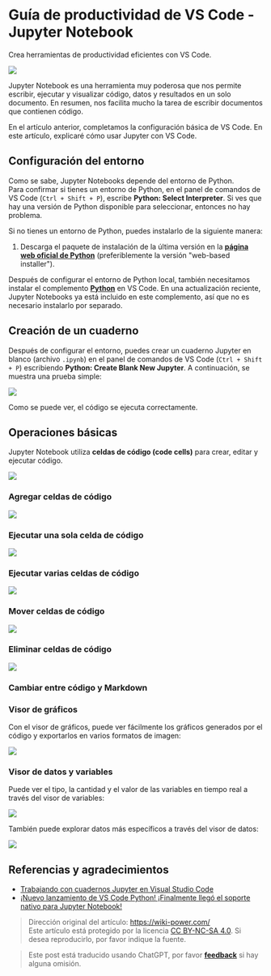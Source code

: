 # Guía de productividad de VS Code - Jupyter Notebook

Crea herramientas de productividad eficientes con VS Code.

![](https://img.wiki-power.com/d/wiki-media/img/20200323155728.png)

Jupyter Notebook es una herramienta muy poderosa que nos permite escribir, ejecutar y visualizar código, datos y resultados en un solo documento. En resumen, nos facilita mucho la tarea de escribir documentos que contienen código.

En el artículo anterior, completamos la configuración básica de VS Code. En este artículo, explicaré cómo usar Jupyter con VS Code.

## Configuración del entorno

Como se sabe, Jupyter Notebooks depende del entorno de Python.  
Para confirmar si tienes un entorno de Python, en el panel de comandos de VS Code (`Ctrl + Shift + P`), escribe **Python: Select Interpreter**. Si ves que hay una versión de Python disponible para seleccionar, entonces no hay problema.

Si no tienes un entorno de Python, puedes instalarlo de la siguiente manera:

1. Descarga el paquete de instalación de la última versión en la [**página web oficial de Python**](https://www.python.org/) (preferiblemente la versión "web-based installer").

Después de configurar el entorno de Python local, también necesitamos instalar el complemento [**Python**](https://marketplace.visualstudio.com/items?itemName=ms-python.python) en VS Code. En una actualización reciente, Jupyter Notebooks ya está incluido en este complemento, así que no es necesario instalarlo por separado.

## Creación de un cuaderno

Después de configurar el entorno, puedes crear un cuaderno Jupyter en blanco (archivo `.ipynb`) en el panel de comandos de VS Code (`Ctrl + Shift + P`) escribiendo **Python: Create Blank New Jupyter**. A continuación, se muestra una prueba simple:

![](https://img.wiki-power.com/d/wiki-media/img/20200323153020.png)

Como se puede ver, el código se ejecuta correctamente.

## Operaciones básicas

Jupyter Notebook utiliza **celdas de código (code cells)** para crear, editar y ejecutar código.

![](https://img.wiki-power.com/d/wiki-media/img/20200323153717.png)

### Agregar celdas de código

![](https://img.wiki-power.com/d/wiki-media/img/20200323153850.png)

### Ejecutar una sola celda de código

![](https://img.wiki-power.com/d/wiki-media/img/20200323153939.png)

### Ejecutar varias celdas de código

![](https://img.wiki-power.com/d/wiki-media/img/20200323154005.png)

### Mover celdas de código

![](https://img.wiki-power.com/d/wiki-media/img/20200323154059.png)

### Eliminar celdas de código

![](https://img.wiki-power.com/d/wiki-media/img/20200323154148.png)

### Cambiar entre código y Markdown

### Visor de gráficos

Con el visor de gráficos, puede ver fácilmente los gráficos generados por el código y exportarlos en varios formatos de imagen:

![](https://img.wiki-power.com/d/wiki-media/img/20200323154555.png)

### Visor de datos y variables

Puede ver el tipo, la cantidad y el valor de las variables en tiempo real a través del visor de variables:

![](https://img.wiki-power.com/d/wiki-media/img/20200323154758.png)

También puede explorar datos más específicos a través del visor de datos:

![](https://img.wiki-power.com/d/wiki-media/img/20200323154832.png)

## Referencias y agradecimientos

- [Trabajando con cuadernos Jupyter en Visual Studio Code](https://code.visualstudio.com/docs/python/jupyter-support)
- [¡Nuevo lanzamiento de VS Code Python! ¡Finalmente llegó el soporte nativo para Jupyter Notebook!](https://zhuanlan.zhihu.com/p/85445777)

> Dirección original del artículo: <https://wiki-power.com/>  
> Este artículo está protegido por la licencia [CC BY-NC-SA 4.0](https://creativecommons.org/licenses/by/4.0/deed.zh). Si desea reproducirlo, por favor indique la fuente.

> Este post está traducido usando ChatGPT, por favor [**feedback**](https://github.com/linyuxuanlin/Wiki_MkDocs/issues/new) si hay alguna omisión.
